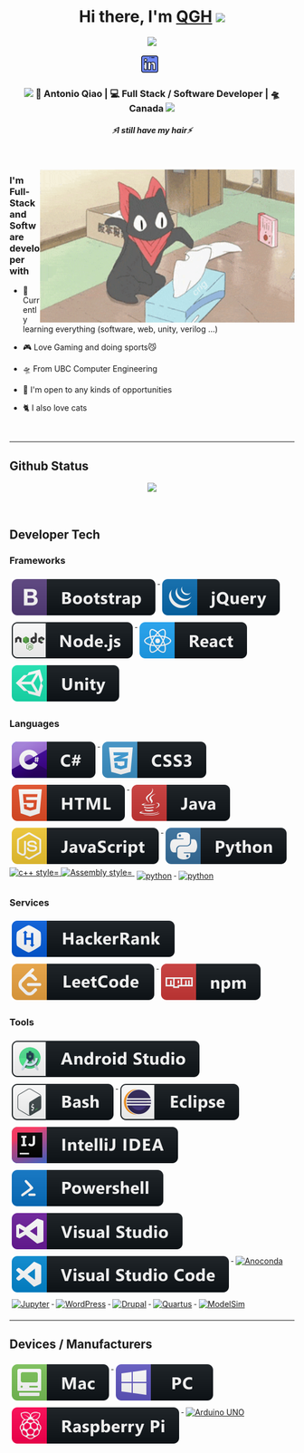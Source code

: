 <div align="center">
   <h1>Hi there, I'm <a href="#">QGH</a> <img src="https://media.giphy.com/media/hvRJCLFzcasrR4ia7z/giphy.gif" width="25px"> </h1>
   
   
   <img src="https://pronoun.cyou/x/y?subject=He&object=Him&height=20"> 
</div>

<p align='center'>
   <a href="https://www.linkedin.com/in/antonio-qiao/"><img height="30" src="https://raw.githubusercontent.com/8bithemant/8bithemant/master/linkedin.png?raw=true"></a>&nbsp;&nbsp;
 </p>


<div align="center">
<h3><img src="https://media.giphy.com/media/WUlplcMpOCEmTGBtBW/giphy.gif" width="30"> 🙎 Antonio Qiao | 💻 Full Stack / Software Developer | 🛸 Canada <img src="https://media.giphy.com/media/WUlplcMpOCEmTGBtBW/giphy.gif" width="30"></h3>
</div>
 
 <h5 align="center">
   <i>⚡️I still have my hair⚡️</i>
  </h5>
 
<br />

<p align="center">
<img align="right" height="270px" width="450px" alt="GIF" src="Gif/Sakamoto Gif.gif" />
  <h3> I'm Full-Stack and Software developer with</h3>
</p>

 - 🥀 Currently learning everything (software, web, unity, verilog ...)
   
 - 🎮 Love Gaming and doing sports😼

 - 🛸 From UBC Computer Engineering 
 
 - 🔭 I'm open to any kinds of opportunities

 - 🐈 I also love cats
 
 <br />
 
 ---

## Github Status

<p align="center" >
    <img  src="https://qgh-11-qgh11.vercel.app/api?username=mayhemantt&&show_icons=true&theme=radical"/>
  </a>
</p>

<br />

## Developer Tech

### Frameworks 

<p align="left">
   <a href="#">
    <img src="svg/dev/frameworks/bootstrap.svg" alt="bootstrap" style="vertical-align:top; margin:6px 4px">
  </a>   
  
  <a href="#">
    <img src="svg/dev/frameworks/jquery.svg" alt="jquery" style="vertical-align:top; margin:6px 4px">
  </a>  

  <a href="#">
    <img src="svg/dev/frameworks/nodejs.svg" alt="nodejs" style="vertical-align:top; margin:6px 4px">
  </a>  

  <a href="#">
    <img src="svg/dev/frameworks/react.svg" alt="react" style="vertical-align:top; margin:6px 4px">
  </a>  

   <a href="#">
    <img src="svg/dev/frameworks/unity.svg" alt="unity" style="vertical-align:top; margin:6px 4px">
  </a>  
</p>

### Languages 

<p align="left">
  <a href="#">
    <img src="svg/dev/languages/csharp.svg" alt="csharp" style="vertical-align:top; margin:6px 4px">
  </a>  

  <a href="#">
    <img src="svg/dev/languages/css3.svg" alt="css3" style="vertical-align:top; margin:6px 4px">
  </a>  

  <a href="#">
    <img src="svg/dev/languages/html.svg" alt="html" style="vertical-align:top; margin:6px 4px">
  </a>  

  <a href="#">
    <img src="svg/dev/languages/java.svg" alt="java" style="vertical-align:top; margin:6px 4px">
  </a>  

  <a href="#">
    <img src="svg/dev/languages/js.svg" alt="js" style="vertical-align:top; margin:6px 4px">
  </a>  

  <a href="#">
    <img src="svg/dev/languages/python.svg" alt="python" style="vertical-align:top; margin:6px 4px">
  </a>    

   <a href="#">
    <img height="32" src="https://user-images.githubusercontent.com/76548491/194151546-71c062ea-4d66-46a6-87b5-4345b3ce1362.png" alt="c++ style="vertical-align:top; margin:6px 4px">
  </a> 
     <a href="#">
    <img height="32" src="https://user-images.githubusercontent.com/76548491/194154306-2afbe95d-5637-453c-8003-9210b909bad1.png" alt="Assembly style="vertical-align:top; margin:6px 4px">
  </a>
                                                                                                   <a href="#">
    <img height="32px" src="https://user-images.githubusercontent.com/76548491/194152665-0728cd9b-c44b-4e64-835f-7d761cb4df09.png" alt="python" style="vertical-align:top; margin:6px 4px">
  </a>     
    
   <a href="#">
    <img height="32px" src="https://user-images.githubusercontent.com/76548491/194154511-9bfb9635-18a2-4123-98ea-ac301c1e7459.png" alt="python" style="vertical-align:top; margin:6px 4px">
  </a> 

</p>

### Services 
<p align="left">

  <a href="#">
    <img src="svg/dev/services/hackerrank.svg" alt="hackerrank" style="vertical-align:top; margin:6px 4px">
  </a> 

  <a href="#">
    <img src="svg/dev/services/leetcode.svg" alt="leetcode" style="vertical-align:top; margin:6px 4px">
  </a> 

  <a href="#">
    <img src="svg/dev/services/npm.svg" alt="npm" style="vertical-align:top; margin:6px 4px">
  </a> 
</p>


### Tools  
<p align="left">
  <a href="#">
    <img src="svg/dev/tools/android_studio_colour.svg" alt="android_studio_colour" style="vertical-align:top; margin:6px 4px">
  </a> 

  <a href="#">
    <img src="svg/dev/tools/bash.svg" alt="bash" style="vertical-align:top; margin:6px 4px">
  </a> 

  <a href="#">
    <img src="svg/dev/tools/eclipse.svg" alt="eclipse" style="vertical-align:top; margin:6px 4px">
  </a> 

  <a href="#">
    <img src="svg/dev/tools/jetbrains_intellij.svg" alt="jetbrains_intellij" style="vertical-align:top; margin:6px 4px">
  </a> 

  <a href="#">
    <img src="svg/dev/tools/powershell.svg" alt="powershell" style="vertical-align:top; margin:6px 4px">
  </a>    

  <a href="#">
    <img src="svg/dev/tools/visualstudio.svg" alt="visualstudio" style="vertical-align:top; margin:6px 4px">
  </a> 

  <a href="#">
    <img src="svg/dev/tools/visualstudio_code.svg" alt="visualstudio_code" style="vertical-align:top; margin:6px 4px">
  </a> 
  
   <a href="#">
    <img height = "32px" src="https://user-images.githubusercontent.com/76548491/194155657-eceaaf5e-6b55-45ae-8536-1e109f20a20e.png" alt="Anoconda" style="vertical-align:top; margin:6px 4px">
  </a> 
  
   <a href="#">
    <img height = "32px" src="https://user-images.githubusercontent.com/76548491/194155403-265e692b-b002-4a70-9e86-0a6f5bc3b16e.png" alt="Jupyter" style="vertical-align:top; margin:6px 4px">
  </a> 
  
  <a href="#">
    <img height = "32px" src="https://user-images.githubusercontent.com/76548491/194154842-3b483c96-6881-4337-bce7-35d0a9dc062a.png" alt="WordPress" style="vertical-align:top; margin:6px 4px">
  </a> 
  
   <a href="#">
    <img height = "32px" src="https://user-images.githubusercontent.com/76548491/194154897-4a898f4d-099b-4aff-95e4-d69917a617fb.png" alt="Drupal" style="vertical-align:top; margin:6px 4px">
  </a> 
                                                                                                   <a href="#">
    <img height = "32px" src="https://user-images.githubusercontent.com/76548491/194153867-dbde2702-efca-4a10-ae52-86a4833ef84f.png" alt="Quartus" style="vertical-align:top; margin:6px 4px">
  </a> 
  
  <a href="#">
    <img height = "32px" src="https://user-images.githubusercontent.com/76548491/194153991-b247f8c5-1ef5-4e56-8598-3934c3e3c952.png" alt="ModelSim" style="vertical-align:top; margin:6px 4px">
  </a> 
 
</p>

--- 

## Devices / Manufacturers
<p align="left">
  <a href="#">
    <img src="svg/devices/mac.svg" alt="mac" style="vertical-align:top; margin:6px 4px">
  </a>  

  <a href="#">
    <img src="svg/devices/pc.svg" alt="pc" style="vertical-align:top; margin:6px 4px">
  </a>  

  <a href="#">
    <img src="svg/devices/raspberrypi.svg" alt="raspberrypi" style="vertical-align:top; margin:6px 4px">
  </a>  
  
 <a href="#">
    <img height="32px" src="https://user-images.githubusercontent.com/76548491/194154767-507bb692-76f0-4515-90df-0ae6752cd1c4.png" alt="Arduino UNO" style="vertical-align:top; margin:6px 4px">
  </a> 

</p>



